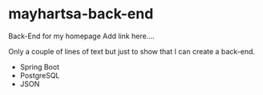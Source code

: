 # mayhartsa-back-end
Back-End for my homepage
Add link here....

Only a couple of lines of text but just to show that I can create a back-end.
- Spring Boot
- PostgreSQL
- JSON
